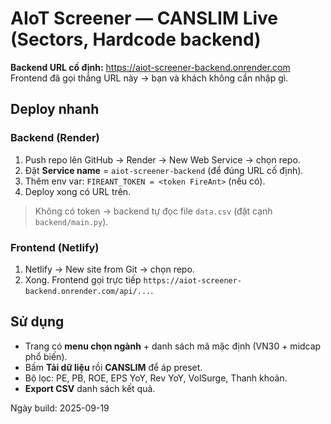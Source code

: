 # AIoT Screener — CANSLIM Live (Sectors, Hardcode backend)

**Backend URL cố định:** https://aiot-screener-backend.onrender.com  
Frontend đã gọi thẳng URL này → bạn và khách không cần nhập gì.

## Deploy nhanh
### Backend (Render)
1. Push repo lên GitHub → Render → New Web Service → chọn repo.
2. Đặt **Service name** = `aiot-screener-backend` (để đúng URL cố định).
3. Thêm env var: `FIREANT_TOKEN = <token FireAnt>` (nếu có).
4. Deploy xong có URL trên.

> Không có token → backend tự đọc file `data.csv` (đặt cạnh `backend/main.py`).

### Frontend (Netlify)
1. Netlify → New site from Git → chọn repo.
2. Xong. Frontend gọi trực tiếp `https://aiot-screener-backend.onrender.com/api/...`.

## Sử dụng
- Trang có **menu chọn ngành** + danh sách mã mặc định (VN30 + midcap phổ biến).
- Bấm **Tải dữ liệu** rồi **CANSLIM** để áp preset.
- Bộ lọc: PE, PB, ROE, EPS YoY, Rev YoY, VolSurge, Thanh khoản.
- **Export CSV** danh sách kết quả.

Ngày build: 2025-09-19
